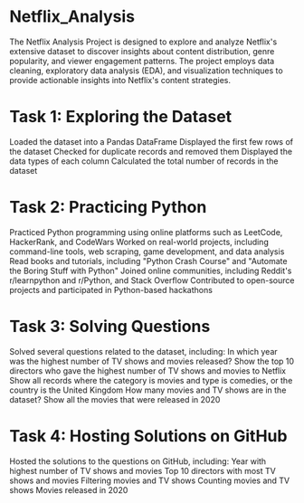 # Netflix_Analysis

The Netflix Analysis Project is designed to explore and analyze Netflix's extensive dataset to discover insights about content distribution, genre popularity, and viewer 
engagement patterns. The project employs data cleaning, exploratory data analysis (EDA), and visualization techniques to provide actionable insights into Netflix's content 
strategies.

# Task 1: Exploring the Dataset

Loaded the dataset into a Pandas DataFrame
Displayed the first few rows of the dataset
Checked for duplicate records and removed them
Displayed the data types of each column
Calculated the total number of records in the dataset

# Task 2: Practicing Python

Practiced Python programming using online platforms such as LeetCode, HackerRank, and CodeWars
Worked on real-world projects, including command-line tools, web scraping, game development, and data analysis
Read books and tutorials, including "Python Crash Course" and "Automate the Boring Stuff with Python"
Joined online communities, including Reddit's r/learnpython and r/Python, and Stack Overflow
Contributed to open-source projects and participated in Python-based hackathons

# Task 3: Solving Questions

Solved several questions related to the dataset, including:
In which year was the highest number of TV shows and movies released?
Show the top 10 directors who gave the highest number of TV shows and movies to Netflix
Show all records where the category is movies and type is comedies, or the country is the United Kingdom
How many movies and TV shows are in the dataset?
Show all the movies that were released in 2020

# Task 4: Hosting Solutions on GitHub

Hosted the solutions to the questions on GitHub, including:
Year with highest number of TV shows and movies
Top 10 directors with most TV shows and movies
Filtering movies and TV shows
Counting movies and TV shows
Movies released in 2020
